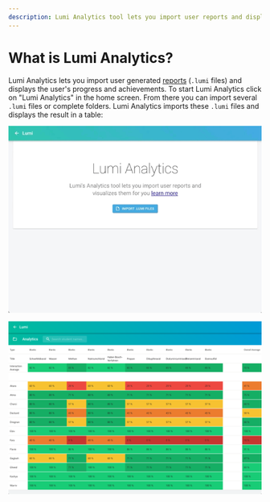 ```yaml
---
description: Lumi Analytics tool lets you import user reports and displays them for you.
---
```


# What is Lumi Analytics?

Lumi Analytics lets you import user generated [reports](reporter.md) \(`.lumi` files\) and displays the user's progress and achievements. To start Lumi Analytics click on "Lumi Analytics" in the home screen. From there you can import several `.lumi` files or complete folders. Lumi Analytics imports these `.lumi` files and displays the result in a table:

![](../.gitbook/assets/lumi_analytics_import.gif)

![](../.gitbook/assets/screenshot-2021-02-01-at-11.12.50.png)






